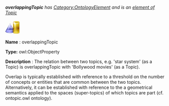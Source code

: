 ___overlappingTopic__ 
 has
 [Category:OntologyElement](../../Category/OntologyElement "Category:OntologyElement") 
 and is an
 [element of](../../Property/ElementOf "Property:ElementOf") 
[Topic](../../Submissions/Topic "Submissions:Topic")_




  





[![ObjectProperty](../public/images/thumb/c/c3/ObjectProperty.gif/45px-ObjectProperty.gif)](../../Image/ObjectProperty.gif "ObjectProperty")


__Name__ 
 : overlappingTopic
 



__Type:__ 
 owl:ObjectProperty
 



__Description__ 
 : The relation between two topics, e.g. 'star system' (as a Topic) is overlappingTopic with 'Bollywood movies' (as a Topic).
 



 Overlap is typically established with reference to a threshold on the number of concepts or entities that are common between the two topics. Alternatively, it can be established with reference to the a geometrical semantics applied to the spaces (super-topics) of which topics are part (cf. ontopic.owl ontology).